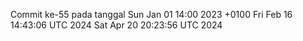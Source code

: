Commit ke-55 pada tanggal Sun Jan 01 14:00 2023 +0100
Fri Feb 16 14:43:06 UTC 2024
Sat Apr 20 20:23:56 UTC 2024
